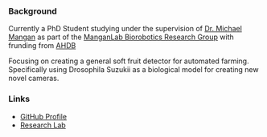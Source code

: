 ###  Background

Currently a PhD Student studying under the supervision of [Dr. Michael Mangan](https://michaelmangan.github.io/) as part of the [ManganLab Biorobotics Research Group](https://manganlab.github.io/) with frunding from [AHDB](https://ahdb.org.uk/)  

Focusing on creating a general soft fruit detector for automated farming. Specifically using Drosophila Suzukii as a biological model for creating new novel cameras.

###  Links

- [GitHub Profile](https://github.com/zshobbs)
- [Research Lab](https://manganlab.github.io)
